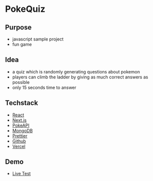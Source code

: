 # PokeQuiz

## Purpose
- javascript sample project
- fun game

## Idea
- a quiz which is randomly generating questions about pokemon
- players can climb the ladder by giving as much correct answers as possible
- only 15 seconds time to answer

## Techstack
- [React](https://reactjs.org/)
- [Next.js](https://nextjs.org/)
- [PokeAPI](https://pokeapi.co/)
- [MongoDB](https://www.mongodb.com/de-de)
- [Prettier](https://prettier.io/)
- [Github](https://github.com/)
- [Vercel](https://vercel.com/)

## Demo 
- [Live Test](https://sample-pokequiz.vercel.app/)